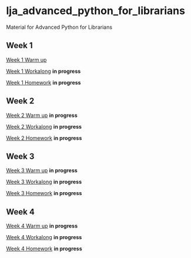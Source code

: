 # lja_advanced_python_for_librarians
Material for Advanced Python for Librarians


## Week 1
[Week 1 Warm up](https://colab.research.google.com/github/elibtronic/lja_advanced_python_for_librarians/blob/main/Week_1_Warmup.ipynb) 

[Week 1 Workalong](https://colab.research.google.com/github/elibtronic/lja_advanced_python_for_librarians/blob/main/Week_1_Workalong.ipynb) **in progress**

[Week 1 Homework](https://colab.research.google.com/github/elibtronic/lja_advanced_python_for_librarians/blob/main/Week_1_Homework.ipynb) **in progress**


## Week 2
[Week 2 Warm up](https://colab.research.google.com/github/elibtronic/lja_advanced_python_for_librarians/blob/main/Week_2_Warmup.ipynb) **in progress**

[Week 2 Workalong](https://colab.research.google.com/github/elibtronic/lja_advanced_python_for_librarians/blob/main/Week_2_Workalong.ipynb) **in progress**

[Week 2 Homework](https://colab.research.google.com/github/elibtronic/lja_advanced_python_for_librarians/blob/main/Week_2_Homework.ipynb) **in progress**


## Week 3

[Week 3 Warm up](https://colab.research.google.com/github/elibtronic/lja_advanced_python_for_librarians/blob/main/Week_3_Warmup.ipynb) **in progress**

[Week 3 Workalong](https://colab.research.google.com/github/elibtronic/lja_advanced_python_for_librarians/blob/main/Week_3_Workalong.ipynb) **in progress**

[Week 3 Homework](https://colab.research.google.com/github/elibtronic/lja_advanced_python_for_librarians/blob/main/Week_3_Homework.ipynb) **in progress**


## Week 4

[Week 4 Warm up](https://colab.research.google.com/github/elibtronic/lja_advanced_python_for_librarians/blob/main/Week_4_Warmup.ipynb) **in progress**

[Week 4 Workalong](https://colab.research.google.com/github/elibtronic/lja_advanced_python_for_librarians/blob/main/Week_4_Workalong.ipynb) **in progress**

[Week 4 Homework](https://colab.research.google.com/github/elibtronic/lja_advanced_python_for_librarians/blob/main/Week_4_Homework.ipynb) **in progress**
